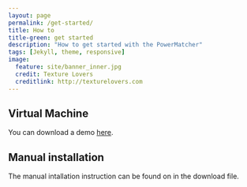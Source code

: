 ```yaml
---
layout: page
permalink: /get-started/
title: How to 
title-green: get started
description: "How to get started with the PowerMatcher"
tags: [Jekyll, theme, responsive]
image:
  feature: site/banner_inner.jpg
  credit: Texture Lovers
  creditlink: http://texturelovers.com
---
```


## Virtual Machine ##
You can download a demo [here](https://github.com/flexiblepower/flexiblepower.github.io/blob/master/download/PowerMatcherSuite_13.10_Demo.zip?raw=true).

## Manual installation ##
The manual intallation instruction can be found on in the download file.

